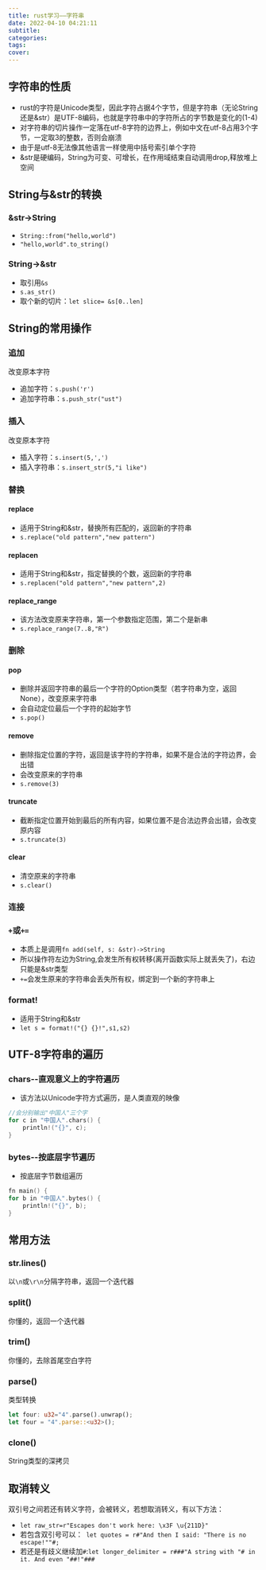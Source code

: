 ```yaml
---
title: rust学习——字符串
date: 2022-04-10 04:21:11
subtitle:
categories:
tags:
cover:
---
```

## 字符串的性质
- rust的字符是Unicode类型，因此字符占据4个字节，但是字符串（无论String还是&str）是UTF-8编码，也就是字符串中的字符所占的字节数是变化的(1-4)
- 对字符串的切片操作一定落在utf-8字符的边界上，例如中文在utf-8占用3个字节，一定取3的整数，否则会崩溃
- 由于是utf-8无法像其他语言一样使用中括号索引单个字符
- &str是硬编码，String为可变、可增长，在作用域结束自动调用drop,释放堆上空间
## String与&str的转换
### &str->String
- `String::from("hello,world")`
- `"hello,world".to_string()`
### String->&str
- 取引用`&s`
- `s.as_str()`
- 取个新的切片：`let slice= &s[0..len]`
## String的常用操作
### 追加
改变原本字符
- 追加字符：`s.push('r')`
- 追加字符串：`s.push_str("ust")`
### 插入
改变原本字符
- 插入字符：`s.insert(5,',')`
- 插入字符串：`s.insert_str(5,"i like")`
### 替换
#### replace
- 适用于String和&str，替换所有匹配的，返回新的字符串
- `s.replace("old pattern","new pattern")`
#### replacen
- 适用于String和&str，指定替换的个数，返回新的字符串
- `s.replacen("old pattern","new pattern",2)`
#### replace_range
- 该方法改变原来字符串，第一个参数指定范围，第二个是新串
- `s.replace_range(7..8,"R")`
### 删除
#### pop
- 删除并返回字符串的最后一个字符的Option类型（若字符串为空，返回None），改变原来字符串
- 会自动定位最后一个字符的起始字节
- `s.pop()`
#### remove
- 删除指定位置的字符，返回是该字符的字符串，如果不是合法的字符边界，会出错
- 会改变原来的字符串
- `s.remove(3)`
#### truncate
- 截断指定位置开始到最后的所有内容，如果位置不是合法边界会出错，会改变原内容
- `s.truncate(3)`
#### clear
- 清空原来的字符串
- `s.clear()`
### 连接
### `+`或`+=`
- 本质上是调用`fn add(self, s: &str)->String`
- 所以操作符左边为String,会发生所有权转移(离开函数实际上就丢失了)，右边只能是&str类型
- `+=`会发生原来的字符串会丢失所有权，绑定到一个新的字符串上
### format!
- 适用于String和&str
- `let s = format!("{} {}!",s1,s2)`
## UTF-8字符串的遍历
### chars--直观意义上的字符遍历
- 该方法以Unicode字符方式遍历，是人类直观的映像
```C
//会分别输出"中国人"三个字
for c in "中国人".chars() {
    println!("{}", c);
}
```
### bytes--按底层字节遍历
- 按底层字节数组遍历
```C
fn main() {
for b in "中国人".bytes() {
    println!("{}", b);
}
```
## 常用方法
### str.lines()
以`\n`或`\r\n`分隔字符串，返回一个迭代器
### split()
你懂的，返回一个迭代器
### trim()
你懂的，去除首尾空白字符
### parse()
类型转换
```rust
let four: u32="4".parse().unwrap();
let four = "4".parse::<u32>();
```
### clone()
String类型的深拷贝
## 取消转义
双引号之间若还有转义字符，会被转义，若想取消转义，有以下方法：
- `let raw_str=r"Escapes don't work here: \x3F \u{211D}"`
- 若包含双引号可以：` let quotes = r#"And then I said: "There is no escape!""#;`
- 若还是有歧义继续加`#`:`let longer_delimiter = r###"A string with "# in it. And even "##!"###`
